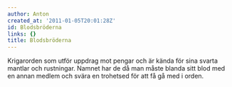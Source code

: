 ```yaml
---
author: Anton
created_at: '2011-01-05T20:01:28Z'
id: Blodsbröderna
links: {}
title: Blodsbröderna
---
```


Krigarorden som utför uppdrag mot pengar och är kända för sina svarta mantlar och rustningar. Namnet
har de då man måste blanda sitt blod med en annan medlem och svära en trohetsed för att få gå med i
orden.

